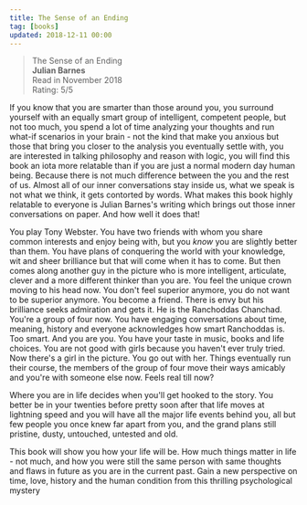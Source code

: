 ```yaml
---
title: The Sense of an Ending
tag: [books]
updated: 2018-12-11 00:00
---
```


> The Sense of an Ending  
> **Julian Barnes**  
> Read in November 2018  
> Rating: 5/5  

If you know that you are smarter than those around you, you surround yourself with an equally smart group of intelligent, competent people, but not too much, you spend a lot of time analyzing your thoughts and run what-if scenarios in your brain - not the kind that make you anxious but those that bring you closer to the analysis you eventually settle with, you are interested in talking philosophy and reason with logic, you will find this book an iota more relatable than if you are just a normal modern day human being. Because there is not much difference between the you and the rest of us. Almost all of our inner conversations stay inside us, what we speak is not what we think, it gets contorted by words. What makes this book highly relatable to everyone is Julian Barnes's writing which brings out those inner conversations on paper. And how well it does that!

You play Tony Webster. You have two friends with whom you share common interests and enjoy being with, but you *know* you are slightly better than them. You have plans of conquering the world with your knowledge, wit and sheer brilliance but that will come when it has to come. But then comes along another guy in the picture who is more intelligent, articulate, clever and a more different thinker than you are. You feel the unique crown moving to his head now. You don't feel superior anymore, you do not want to be superior anymore. You become a friend. There is envy but his brilliance seeks admiration and gets it. He is the Ranchoddas Chanchad. You're a group of four now. You have engaging conversations about time, meaning, history and everyone acknowledges how smart Ranchoddas is. Too smart. And you are you. You have your taste in music, books and life choices. You are not good with girls because you haven't ever truly tried. Now there's a girl in the picture. You go out with her. Things eventually run their course, the members of the group of four move their ways amicably and you're with someone else now. Feels real till now?

Where you are in life decides when you'll get hooked to the story. You better be in your twenties before pretty soon after that life moves at lightning speed and you will have all the major life events behind you, all but few people you once knew far apart from you, and the grand plans still pristine, dusty, untouched, untested and old. 

This book will show you how your life will be. How much things matter in life - not much, and how you were still the same person with same thoughts and flaws in future as you are in the current past. Gain a new perspective on time, love, history and the human condition from this thrilling psychological mystery

